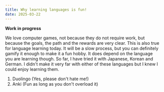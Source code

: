 ```yaml
---
title: Why learning languages is fun!
date: 2025-03-22
---
```

**Work in progress**

We love computer games, not because they do not require work, but because the goals, the path and the rewards are very clear. This is also true for language learning today. It will be a slow process, but you can definitely gamify it enough to make it a fun hobby. It does depend on the language you are learning though. So far, I have tried it with Japanese, Korean and German. I didn't make it very far with either of these languages but I knew I could enjoy learning them.

1. Duolingo (Yes, please don't hate me!)
2. Anki (Fun as long as you don't overload it)